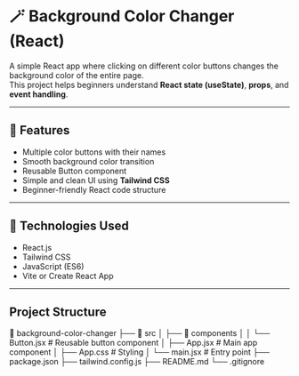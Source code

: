 # 🪄 Background Color Changer (React)

A simple React app where clicking on different color buttons changes the background color of the entire page.  
This project helps beginners understand **React state (useState)**, **props**, and **event handling**.

---

## 🌈 Features
- Multiple color buttons with their names  
- Smooth background color transition  
- Reusable Button component  
- Simple and clean UI using **Tailwind CSS**  
- Beginner-friendly React code structure  

---

## 🧩 Technologies Used
- React.js  
- Tailwind CSS  
- JavaScript (ES6)  
- Vite or Create React App  

---

## Project Structure ##
📂 background-color-changer
├── 📁 src
│   ├── 📁 components
│   │   └── Button.jsx        # Reusable button component
│   ├── App.jsx               # Main app component
│   ├── App.css               # Styling
│   └── main.jsx              # Entry point
├── package.json
├── tailwind.config.js
├── README.md
└── .gitignore


